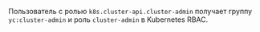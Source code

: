 Пользователь с ролью `k8s.cluster-api.cluster-admin` получает группу `yc:cluster-admin` и роль `cluster-admin` в Kubernetes RBAC.
